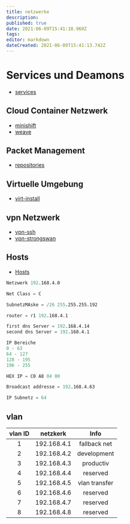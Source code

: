 ```yaml
---
title: netzwerke
description: 
published: true
date: 2021-06-09T15:41:18.960Z
tags: 
editor: markdown
dateCreated: 2021-06-09T15:41:13.742Z
---
```


# Services und Deamons

* [services](https://gitlab.com/tobkern1980/home-net4-environment/wikis/services)

## Cloud Container Netzwerk

* [minishift](../minishift)
* [weave](../docker-networking-weave-net-install-konfiguration)

## Packet Management

* [repositories](../repositories)

## Virtuelle Umgebung

* [virt-install](../virt-install)

## vpn Netzwerk

* [vpn-ssh](../vpn-ssh)
* [vpn-strongswan](../vpn-strongswan)

## Hosts

* [Hosts](../wikis/hosts)

```s
Netzwerk 192.168.4.0

Net Class = C

SubnetzMAske = /26 255.255.255.192

router = r1 192.168.4.1

first dns Server = 192.168.4.14
second dns Server = 192.168.4.1

IP Bereiche
0 - 63
64 - 127
128 - 195
196 - 255

HEX IP = C0 A8 04 00

Broadcast addresse = 192.168.4.63

IP Subnetz = 64
```

## vlan

| vlan ID |  netzkerk | Info |
| :---: | :---: | :---: |
| 1            | 192.168.4.1       | fallback net|
| 2            | 192.168.4.2       | development |
| 3            | 192.168.4.3       | productiv |
| 4            | 192.168.4.4       | reserved |
|      5       | 192.168.4.5       | vlan transfer |
|      6       | 192.168.4.6       | reserved |
|      7       | 192.168.4.7       | reserved |
|      8       | 192.168.4.8       | reserved |
